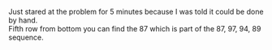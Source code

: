 Just stared at the problem for 5 minutes because I was told it could be done by hand. \
Fifth row from bottom you can find the 87 which is part of the 87, 97, 94, 89 sequence. 
